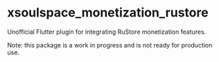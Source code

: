 # xsoulspace_monetization_rustore

Unofficial Flutter plugin for integrating RuStore monetization features.

Note: this package is a work in progress and is not ready for production use.
